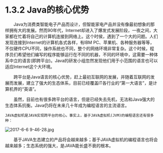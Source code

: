 # 1.3.2 Java的核心优势

　　Java为消费类智能电子产品而设计，但智能家电产品并没有像最初想象的那样拥有大的发展。然而90年代，Internet却进入了爆发式发展阶段，一夜之间，大家都在忙着将自己的计算机连接到网络上。这个时侯，遇到了一个大的问题。人们发现连接到Internet的计算机各式各样，有IBM PC、苹果机、各种服务器等等，不仅硬件CPU不同，操作系统也不同，整个的网络环境非常复杂。这个时候，程序员们希望他们编写的程序能够运行在不同的机器，不同的环境中，这需要一种体系中立的语言(即跨平台)。Java的研发小组忽然发现他们用于小范围的语言也可以适应Internet这个大环境。

　　跨平台是Java语言的核心优势，赶上最初互联网的发展，并随着互联网的发展而发展，建立了强大的生态体系，目前已经覆盖IT各行业的“第一大语言”，是计算机界的“英语”。

　　虽然，目前也有很多跨平台的语言，但是已经失去先机，无法和Java强大的生态体系抗衡。Java仍将在未来几十年成为编程语言的主流语言。


    JAVA虚拟机是JAVA实现跨平台的核心。事实上，基于JAVA虚拟机(JVM)的编程语言还有很多种：


![2017-6-6 9-46-28.jpg](https://www.sxt.cn/360shop/Public/admin/UEditor/20170606/1496713931611178.jpg "1496713931611178.jpg")

　　基于JAVA生态建立的产品将会越来越多；基于JAVA虚拟机的编程语言也将会越来越多；生态系统的强大，是JAVA能长盛不衰的根本。
